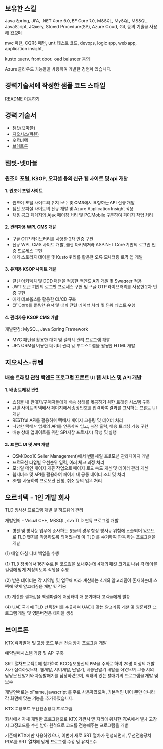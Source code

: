 ## 보유한 스킬
Java Spring, JPA, .NET Core 6.0, EF Core 7.0, MSSQL, MySQL, MSSQL, JavaScript, JQuery, Stored Procedure(SP), Azure Cloud, Git, 등의 기술을 사용해 왔으며

mvc 패턴, CQRS 패턴, unit 테스트 코드, devops, logic app, web app, application insight,

kusto query, front door, load balancer 등의 

Azure 클라우드 기능들을 사용하여 개발한 경험이 있습니다.

## 경력기술서에 작성한 샘플 코드 스타일
[README 이동하기](https://github.com/dudwn1745/profile/blob/master/README2.md)

## 경력 기술서
- [잼팟(넷마블)](#잼팟-넷마블)
- [지오시스(큐텐)](#지오시스-큐텐)
- [오르비텍](#오르비텍)
- [브이트론](#브이트론)

## 잼팟-넷마블
### 윈조이 포털, KSOP, 오피셜 등의 신규 웹 사이트 및 api 개발
#### 1. 윈조이 포털 사이트
- 윈조이 포털 사이트의 유지 보수 및 CMS에서 요청하는 API 신규 개발
- 잼팟 오피셜 사이트의 신규 개발 및 Azure Application Insight 적용
- 채용 공고 페이지의 Ajax 페이징 처리 및 PC/Mobile 구분하여 페이지 작업 처리

#### 2. 관리자용 WPL CMS 개발
- 구글 OTP 라이브러리를 사용한 2차 인증 구현
- 신규 WPL CMS 사이트 개발, 클린 아키텍처와 ASP.NET Core 기반의 로그인 인증 프로세스 구현
- 애저 스토리지 테이블 및 Kusto 쿼리를 활용한 오류 모니터링 로직 앱 개발

#### 3. 유저용 KSOP 사이트 개발
- 클린 아키텍처 및 DDD 패턴을 적용한 백엔드 API 개발 및 Swagger 적용
- JWT 토큰 기반의 로그인 프로세스 구현 및 구글 OTP 라이브러리를 사용한 2차 인증 구현
- 애저 데브옵스를 활용한 CI/CD 구축
- EF Core를 활용한 유저 및 대회 관련 데이터 처리 및 단위 테스트 수행

#### 4. 관리자용 KSOP CMS 개발
개발환경: MySQL, Java Spring Framework
- MVC 패턴을 활용한 대회 및 갤러리 관리 프로그램 개발
- JPA ORM을 이용한 데이터 관리 및 부트스트랩을 활용한 HTML 개발

## 지오시스-큐텐
### 배송 트래킹 관련 백엔드 프로그램 프론트 UI 웹 서비스 및 API 개발
#### 1. 배송 트래킹 관련
- 쇼핑몰 내 판매자/구매자들에게 배송 상태를 제공하기 위한 트래킹 시스템 구축
- 큐텐 사이트의 택배사 페이지에서 송장번호를 입력하여 결과를 표시하는 프론트 UI 개발
- RESTful API를 활용하여 택배사 페이지 크롤링 및 데이터 처리
- 다양한 택배사 업체의 API를 연동하여 입고, 송장 출력, 배송 트래킹 기능 구현
- 배송 상태 업데이트를 위한 SP(저장 프로시저) 작성 및 실행
#### 2. 프론트 UI 및 API 개발
- QSM(Qoo10 Seller Management)에서 번들세일 프로모션 관리페이지 개발
- 프로모션 타입별 우선순위 입력, 여러 체크 과정 처리
- 모바일 메인 페이지 개편 작업으로 페이지 로드 속도 개선 및 데이터 관리 개선
- 웹서비스 및 API를 활용하여 페이지 내 공통 데이터 조회 및 처리
- SP를 사용하여 프로모션 신청, 취소 등의 업무 처리

## 오르비텍 - 1인 개발 회사
TLD 방사선 프로그램 개발 및 하드웨어 관리

개발언어 - Visual C++, MSSQL, svn
TLD 판독 프로그램 개발
- 병원 및 방사능 업무에 종사하는 분들의 경우 항상 방사능 위험에 노출되어 있으므로 TLD 뱃지를 착용하도록 되어있는데
이 TLD 를 수거하여 판독 하는 프로그램을 개발

(1) 매일 아침 디비 백업을 수행

(1) TLD 장비에서 16진수로 된 코드값을 보내주는데 4개의 패킷 크기로 나눠 각 테이블 컬럼에 맞게 저장되도록 작업을 수행

(2) 받은 데이터는 각 지역별 및 업무에 따라 계산하는 4개의 알고리즘이 존재하는데 스펙에 맞게 알고리즘을 개발 및 적용

(3) 계산한 결과값을 엑셀파일에 저장하여 매 분기마다 고객들에게 발송

(4) UAE 국가에 TLD 판독장비를 수출하여 UAE에 맞는 알고리즘 개발 및 영문버전 프로그램 개발 및 영문버전용 테이블 생성

## 브이트론
KTX 예약발매 및 고장 코드 무선 전송 장치 프로그램 개발

예약발매시스템 개량 및 API 구축

SRT 열차프로젝트에 참가하여 KCC정보통신의 PM을 주최로 하여 20명 이상의 개발자가 참석하였으며, 웹개발, 서버개발, 단말기, 자동단말기 개발을 하였으며 그중 저의 담당은 단말기와 자동발매기를 담당하였으며, 역내의 있는 발매기의 프로그램을 개발 및 보수

개발언어로는 xFrame, javascript 를 주로 사용하였으며, 기본적인 UI이 뿐만 아니라 각 화면에 맞는 기능을 추가하였습니다.

KTX 고장코드 무선전송장치 프로그램

회사에서 자체 개발한 프로그램으로 KTX 기관사 옆 자리에 위치한 PDA에서 열차 고장시 고장코드를 수신 받아 원격으로 코드를 전송해주는 프로그램을 개발

기존에 KTX에만 사용하였으나, 이번에 새로 SRT 열차가 편성되면서, 무선전송장치 PDA를 SRT 열차에 맞게 프로그램 수정 및 유지보수
